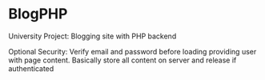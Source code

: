 # BlogPHP

University Project: Blogging site with PHP backend

Optional Security: Verify email and password before loading providing user with page content. Basically store all content on server and release if authenticated 
